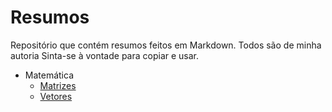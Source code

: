 # Resumos

Repositório que contém resumos feitos em Markdown. Todos são de minha autoria
Sinta-se à vontade para copiar e usar.

- Matemática
  - [Matrizes](matematica/Matrizes.md)
  - [Vetores](matematica/Vetores.md)
